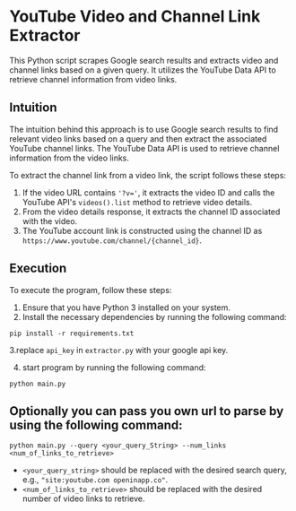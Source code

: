 # YouTube Video and Channel Link Extractor

This Python script scrapes Google search results and extracts video and channel links based on a given query. It utilizes the YouTube Data API to retrieve channel information from video links.

## Intuition

The intuition behind this approach is to use Google search results to find relevant video links based on a query and then extract the associated YouTube channel links. The YouTube Data API is used to retrieve channel information from the video links.

To extract the channel link from a video link, the script follows these steps:
1. If the video URL contains `'?v='`, it extracts the video ID and calls the YouTube API's `videos().list` method to retrieve video details.
2. From the video details response, it extracts the channel ID associated with the video.
3. The YouTube account link is constructed using the channel ID as `https://www.youtube.com/channel/{channel_id}`.

## Execution

To execute the program, follow these steps:

1. Ensure that you have Python 3 installed on your system.
2. Install the necessary dependencies by running the following command:
```
pip install -r requirements.txt
```

3.replace `api_key` in `extractor.py` with your google api key. 
  
4. start program by running the following command:
  
```
python main.py
```

## Optionally you can pass you own url to parse by using the following command:
```
python main.py --query <your_query_String> --num_links <num_of_links_to_retrieve>
```
- `<your_query_string>` should be replaced with the desired search query, e.g., `"site:youtube.com openinapp.co"`.
- `<num_of_links_to_retrieve>` should be replaced with the desired number of video links to retrieve.

